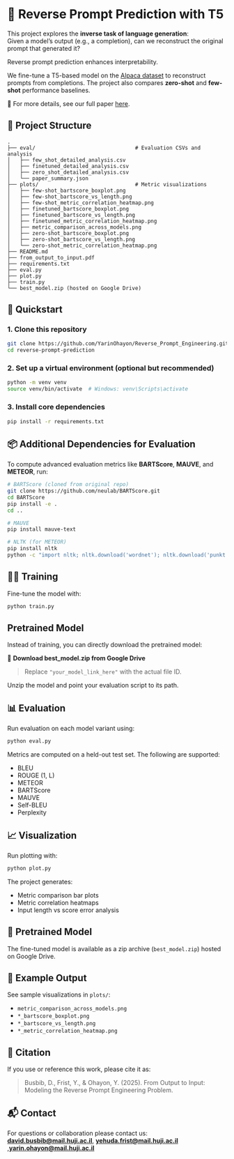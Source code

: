 # 🔁 Reverse Prompt Prediction with T5

This project explores the **inverse task of language generation**:  
Given a model’s output (e.g., a completion), can we reconstruct the original prompt that generated it?

Reverse prompt prediction enhances interpretability.

We fine-tune a T5-based model on the [Alpaca dataset](https://github.com/tatsu-lab/stanford_alpaca) to reconstruct prompts from completions. The project also compares **zero-shot** and **few-shot** performance baselines.

📄 For more details, see our full paper [here](./From_output_to_input.pdf).

## 📁 Project Structure

```
.
├── eval/                                # Evaluation CSVs and analysis
│   ├── few_shot_detailed_analysis.csv
│   ├── finetuned_detailed_analysis.csv
│   ├── zero_shot_detailed_analysis.csv
│   └── paper_summary.json
├── plots/                               # Metric visualizations
│   ├── few-shot_bartscore_boxplot.png
│   ├── few-shot_bartscore_vs_length.png
│   ├── few-shot_metric_correlation_heatmap.png
│   ├── finetuned_bartscore_boxplot.png
│   ├── finetuned_bartscore_vs_length.png
│   ├── finetuned_metric_correlation_heatmap.png
│   ├── metric_comparison_across_models.png
│   ├── zero-shot_bartscore_boxplot.png
│   ├── zero-shot_bartscore_vs_length.png
│   └── zero-shot_metric_correlation_heatmap.png
├── README.md
├── from_output_to_input.pdf
├── requirements.txt
├── eval.py
├── plot.py
├── train.py
└── best_model.zip (hosted on Google Drive)
```

## 🚀 Quickstart

### 1. Clone this repository

```bash
git clone https://github.com/YarinOhayon/Reverse_Prompt_Engineering.git
cd reverse-prompt-prediction
```

### 2. Set up a virtual environment (optional but recommended)

```bash
python -m venv venv
source venv/bin/activate  # Windows: venv\Scripts\activate
```

### 3. Install core dependencies

```bash
pip install -r requirements.txt
```

## 📦 Additional Dependencies for Evaluation

To compute advanced evaluation metrics like **BARTScore**, **MAUVE**, and **METEOR**, run:

```bash
# BARTScore (cloned from original repo)
git clone https://github.com/neulab/BARTScore.git
cd BARTScore
pip install -e .
cd ..

# MAUVE
pip install mauve-text

# NLTK (for METEOR)
pip install nltk
python -c "import nltk; nltk.download('wordnet'); nltk.download('punkt')"
```

## 🏋️‍♀️ Training

Fine-tune the model with:

```bash
python train.py
```
Pretrained Model
-----------------

Instead of training, you can directly download the pretrained model:

📎 **Download best_model.zip from Google Drive**

> Replace `"your_model_link_here"` with the actual file ID.

Unzip the model and point your evaluation script to its path.

## 📊 Evaluation

Run evaluation on each model variant using:

```bash
python eval.py
```

Metrics are computed on a held-out test set. The following are supported:
- BLEU
- ROUGE (1, L)
- METEOR
- BARTScore
- MAUVE
- Self-BLEU
- Perplexity

## 📈 Visualization

Run plotting with:

```bash
python plot.py
```

The project generates:
- Metric comparison bar plots
- Metric correlation heatmaps
- Input length vs score error analysis

## 🤖 Pretrained Model

The fine-tuned model is available as a zip archive (`best_model.zip`) hosted on Google Drive.

## 📁 Example Output

See sample visualizations in `plots/`:
- `metric_comparison_across_models.png`
- `*_bartscore_boxplot.png`
- `*_bartscore_vs_length.png`
- `*_metric_correlation_heatmap.png`

## 🤝 Citation

If you use or reference this work, please cite it as:

> Busbib, D., Frist, Y., & Ohayon, Y. (2025). From Output to Input: Modeling the Reverse Prompt Engineering Problem.

## 📬 Contact

For questions or collaboration please contact us:   **david.busbib@mail.huji.ac.il**, **yehuda.frist@mail.huji.ac.il** ,**yarin.ohayon@mail.huji.ac.il**
